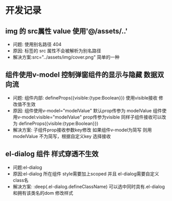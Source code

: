 # 开发记录
##  img 的 src属性 value 使用'@/assets/..' 
* 问题: 使用别名路径 404
* 原因:<img> 标签的 src 属性不会被解析为别名路径
* 解决方案:src="../assets/img/cover.png" 简单的一种

##  组件使用v-model 控制弹窗组件的显示与隐藏 数据双向流
* 问题: <myCompoent v-model="visible">
        组件内部: defineProps({visible:{type:Boolean}})   使用visible接收 修改值不生效
* 原因: 组件使用v-model="modelValue"  默认prop传参为 modelValue
        组件使用v-model:visible="modelValue"  prop传参为visible 同样子组件接收可以改为 defineProps({visible:{type:Boolean}})
* 解决方案: 子组件prop接收参数key修改 如果组件v-model为简写 则用  modelValue  不为简写，根据自定义key 选择接收

##  el-dialog 组件 样式穿透不生效
* 问题:el-dialog
* 原因:el-dialog 所在组件 style需要加上scoped 并且 el-dialog需要自定义class名
* 解决方案: :deep(.el-dialog.defineClassName) 可以选中同时具有.el-dialog和拥有该类名的dom 修改样式
